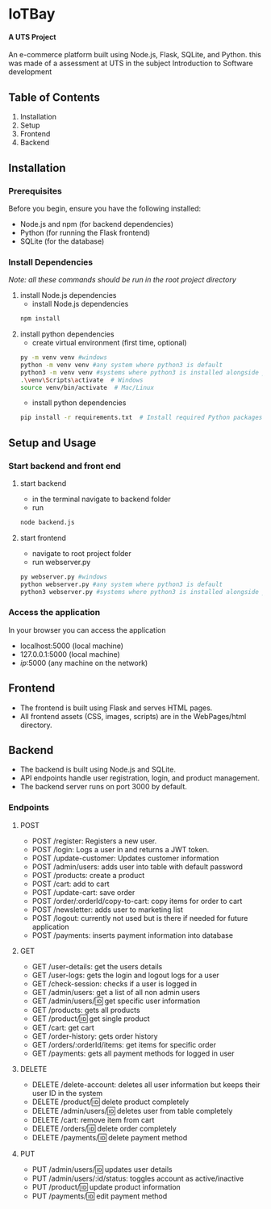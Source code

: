 # IoTBay
#### A UTS Project

An e-commerce platform built using Node.js, Flask, SQLite, and Python. this was made of a assessment at UTS in the subject Introduction to Software development

## Table of Contents
1. Installation
2. Setup
3. Frontend
4. Backend


## Installation
### Prerequisites
Before you begin, ensure you have the following installed:
* Node.js and npm (for backend dependencies)
* Python (for running the Flask frontend)
* SQLite (for the database)

### Install Dependencies
*Note: all these commands should be run in the root project directory*
1. install Node.js dependencies
    * install Node.js dependencies
    ```bash
    npm install
    ```
2. install python dependencies
    * create virtual environment (first time, optional)
    ``` bash
    py -m venv venv #windows
    python -m venv venv #any system where python3 is default
    python3 -m venv venv #systems where python3 is installed alongside python2
    .\venv\Scripts\activate  # Windows
    source venv/bin/activate  # Mac/Linux
    ```
    * install python dependencies
    ``` bash
    pip install -r requirements.txt  # Install required Python packages 
    ```


## Setup and Usage
### Start backend and front end
1. start backend
    * in the terminal navigate to backend folder
    * run 
    ```bash
    node backend.js
    ```
    
2. start frontend
    * navigate to root project folder
    * run webserver.py
    ```bash
    py webserver.py #windows
    python webserver.py #any system where python3 is default
    python3 webserver.py #systems where python3 is installed alongside python2
    ```

### Access the application
In your browser you can access the application 
* localhost:5000 (local machine)
* 127.0.0.1:5000 (local machine)
* *ip*:5000 (any machine on the network)

## Frontend
* The frontend is built using Flask and serves HTML pages.
* All frontend assets (CSS, images, scripts) are in the WebPages/html directory.

## Backend
* The backend is built using Node.js and SQLite.
* API endpoints handle user registration, login, and product management.
* The backend server runs on port 3000 by default.

### Endpoints
1. POST
    * POST /register: Registers a new user.
    * POST /login: Logs a user in and returns a JWT token.
    * POST /update-customer: Updates customer information
    * POST /admin/users: adds user into table with default password
    * POST /products: create a product
    * POST /cart: add to cart
    * POST /update-cart: save order
    * POST /order/:orderId/copy-to-cart: copy items for order to cart
    * POST /newsletter: adds user to marketing list
    * POST /logout: currently not used but is there if needed for future application
    * POST /payments: inserts payment information into database

2. GET
    * GET /user-details: get the users details
    * GET /user-logs: gets the login and logout logs for a user
    * GET /check-session: checks if a user is logged in
    * GET /admin/users: get a list of all non admin users
    * GET /admin/users/:id: get specific user information
    * GET /products: gets all products
    * GET /product/:id: get single product
    * GET /cart: get cart
    * GET /order-history: gets order history
    * GET /orders/:orderId/items: get items for specific order
    * GET /payments: gets all payment methods for logged in user

3. DELETE
    * DELETE /delete-account: deletes all user information but keeps their user ID in the system
    * DELETE /product/:id: delete product completely
    * DELETE /admin/users/:id: deletes user from table completely
    * DELETE /cart: remove item from cart
    * DELETE /orders/:id: delete order completely
    * DELETE /payments/:id: delete payment method

4. PUT
    * PUT /admin/users/:id: updates user details
    * PUT /admin/users/:id/status: toggles account as active/inactive
    * PUT /product/:id: update product information
    * PUT /payments/:id: edit payment method
